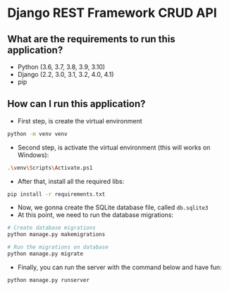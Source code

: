 # Django REST Framework CRUD API

## What are the requirements to run this application?
- Python (3.6, 3.7, 3.8, 3.9, 3.10)
- Django (2.2, 3.0, 3.1, 3.2, 4.0, 4.1)
- pip

## How can I run this application?
- First step, is create the virtual environment
```sh
python -m venv venv
```
- Second step, is activate the virtual environment (this will works on Windows):
```sh
.\venv\Scripts\Activate.ps1
```
- After that, install all the required libs:
```sh
pip install -r requirements.txt
```
- Now, we gonna create the SQLite database file, called ``db.sqlite3``
- At this point, we need to run the database migrations:
```sh
# Create database migrations
python manage.py makemigrations

# Run the migrations on database
python manage.py migrate
```
- Finally, you can run the server with the command below and have fun:
```sh
python manage.py runserver
```